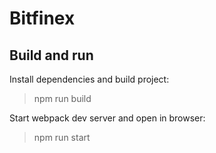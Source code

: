 # Bitfinex

## Build and run

Install dependencies and build project:

> npm run build

Start webpack dev server and open in browser:

> npm run start